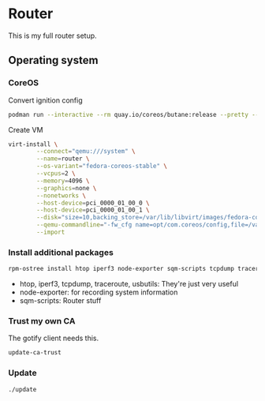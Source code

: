 # Router

This is my full router setup.

## Operating system

### CoreOS

Convert ignition config

```bash
podman run --interactive --rm quay.io/coreos/butane:release --pretty --strict < coreos/router.bu > coreos/router.ign
```

Create VM

```bash
virt-install \
        --connect="qemu:///system" \
        --name=router \
        --os-variant="fedora-coreos-stable" \
        --vcpus=2 \
        --memory=4096 \
        --graphics=none \
        --nonetworks \
        --host-device=pci_0000_01_00_0 \
        --host-device=pci_0000_01_00_1 \
        --disk="size=10,backing_store=/var/lib/libvirt/images/fedora-coreos-40.20241019.3.0-qemu.x86_64.qcow2" \
        --qemu-commandline="-fw_cfg name=opt/com.coreos/config,file=/var/lib/libvirt/images/router.ign" \
        --import
```

### Install additional packages

```bash
rpm-ostree install htop iperf3 node-exporter sqm-scripts tcpdump traceroute usbutils
```

- htop, iperf3, tcpdump, traceroute, usbutils: They're just very useful
- node-exporter: for recording system information
- sqm-scripts: Router stuff

### Trust my own CA

The gotify client needs this.

```bash
update-ca-trust
```

### Update

```bash
./update
```
